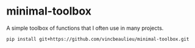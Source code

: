 # minimal-toolbox
A simple toolbox of functions that I often use in many projects.

```
pip install git+https://github.com/vincbeaulieu/minimal-toolbox.git  
```
